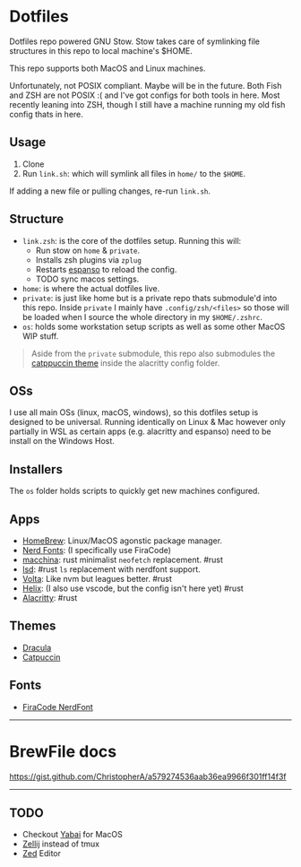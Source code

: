 # Dotfiles

Dotfiles repo powered GNU Stow. Stow takes care of symlinking file structures in this repo to local machine's $HOME.

This repo supports both MacOS and Linux machines.

Unfortunately, not POSIX compliant. Maybe will be in the future. Both Fish and ZSH are not POSIX :( and I've got configs for both tools in here. Most recently leaning into ZSH, though I still have a machine running my old fish config thats in here.

## Usage
1. Clone
2. Run `link.sh`: which will symlink all files in `home/` to the `$HOME`.

If adding a new file or pulling changes, re-run `link.sh`.

## Structure
- `link.zsh`: is the core of the dotfiles setup. Running this will:
    - Run stow on `home` & `private`.
    - Installs zsh plugins via `zplug`
    - Restarts [espanso](https://espanso.org) to reload the config.
    - TODO sync macos settings.
- `home`: is where the actual dotfiles live.
- `private`: is just like home but is a private repo thats submodule'd into this repo. Inside `private` I mainly have `.config/zsh/<files>` so those will be loaded when I source the whole directory in my `$HOME/.zshrc`.
- `os`: holds some workstation setup scripts as well as some other MacOS WIP stuff.

> Aside from the `private` submodule, this repo also submodules the [catppuccin theme](https://github.com/catppuccin/alacritty) inside the alacritty config folder.

## OSs

I use all main OSs (linux, macOS, windows), so this dotfiles setup is designed to be universal. Running identically on Linux & Mac however only partially in WSL as certain apps (e.g. alacritty and espanso) need to be install on the Windows Host.

## Installers
The `os` folder holds scripts to quickly get new machines configured.

## Apps
- [HomeBrew](https://brew.sh): Linux/MacOS agonstic package manager.
- [Nerd Fonts](https://www.nerdfonts.com/font-downloads):  (I specifically use FiraCode)
- [macchina](https://github.com/Macchina-CLI/macchina/): rust minimalist `neofetch` replacement. #rust
- [lsd](https://github.com/Peltoche/lsd): #rust `ls` replacement with nerdfont support.
- [Volta](https://volta.sh/): Like nvm but leagues better. #rust
- [Helix](https://helix-editor.com/): (I also use vscode, but the config isn't here yet) #rust
- [Alacritty](https://alacritty.org/): #rust

## Themes
- [Dracula](https://draculatheme.com/)
- [Catpuccin](https://github.com/catppuccin/catppuccin)


## Fonts
- [FiraCode NerdFont](https://github.com/ryanoasis/nerd-fonts/releases/latest)


---

# BrewFile docs
https://gist.github.com/ChristopherA/a579274536aab36ea9966f301ff14f3f


---

## TODO
- Checkout [Yabai](https://github.com/koekeishiya/yabai) for MacOS
- [Zellij](https://github.com/zellij-org/zellij) instead of tmux
- [Zed](https://zed.dev/) Editor
